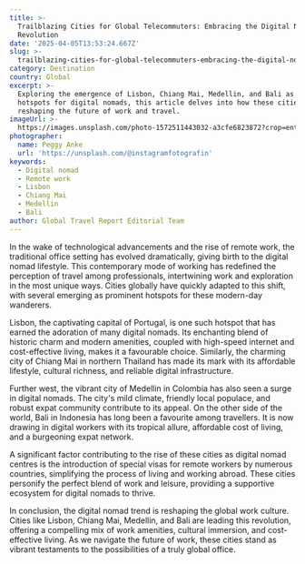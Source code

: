 ```yaml
---
title: >-
  Trailblazing Cities for Global Telecommuters: Embracing the Digital Nomad
  Revolution
date: '2025-04-05T13:53:24.667Z'
slug: >-
  trailblazing-cities-for-global-telecommuters-embracing-the-digital-nomad-revolution
category: Destination
country: Global
excerpt: >-
  Exploring the emergence of Lisbon, Chiang Mai, Medellin, and Bali as leading
  hotspots for digital nomads, this article delves into how these cities are
  reshaping the future of work and travel.
imageUrl: >-
  https://images.unsplash.com/photo-1572511443032-a3cfe6823872?crop=entropy&cs=tinysrgb&fit=max&fm=jpg&ixid=M3w3Mzk5OTB8MHwxfHNlYXJjaHw0fHxEaWdpdGFsJTIwbm9tYWR8ZW58MHwwfHx8MTc0NjI3NjIyMHww&ixlib=rb-4.0.3&q=80&w=1080
photographer:
  name: Peggy Anke
  url: 'https://unsplash.com/@instagramfotografin'
keywords:
  - Digital nomad
  - Remote work
  - Lisbon
  - Chiang Mai
  - Medellin
  - Bali
author: Global Travel Report Editorial Team
---
```

In the wake of technological advancements and the rise of remote work, the traditional office setting has evolved dramatically, giving birth to the digital nomad lifestyle. This contemporary mode of working has redefined the perception of travel among professionals, intertwining work and exploration in the most unique ways. Cities globally have quickly adapted to this shift, with several emerging as prominent hotspots for these modern-day wanderers.

Lisbon, the captivating capital of Portugal, is one such hotspot that has earned the adoration of many digital nomads. Its enchanting blend of historic charm and modern amenities, coupled with high-speed internet and cost-effective living, makes it a favourable choice. Similarly, the charming city of Chiang Mai in northern Thailand has made its mark with its affordable lifestyle, cultural richness, and reliable digital infrastructure.

Further west, the vibrant city of Medellin in Colombia has also seen a surge in digital nomads. The city's mild climate, friendly local populace, and robust expat community contribute to its appeal. On the other side of the world, Bali in Indonesia has long been a favourite among travellers. It is now drawing in digital workers with its tropical allure, affordable cost of living, and a burgeoning expat network.

A significant factor contributing to the rise of these cities as digital nomad centres is the introduction of special visas for remote workers by numerous countries, simplifying the process of living and working abroad. These cities personify the perfect blend of work and leisure, providing a supportive ecosystem for digital nomads to thrive.

In conclusion, the digital nomad trend is reshaping the global work culture. Cities like Lisbon, Chiang Mai, Medellin, and Bali are leading this revolution, offering a compelling mix of work amenities, cultural immersion, and cost-effective living. As we navigate the future of work, these cities stand as vibrant testaments to the possibilities of a truly global office.
